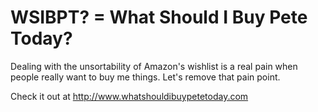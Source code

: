# WSIBPT? = What Should I Buy Pete Today?

Dealing with the unsortability of Amazon's wishlist is a real pain when people really want to buy me things. Let's remove that pain point.

Check it out at http://www.whatshouldibuypetetoday.com
